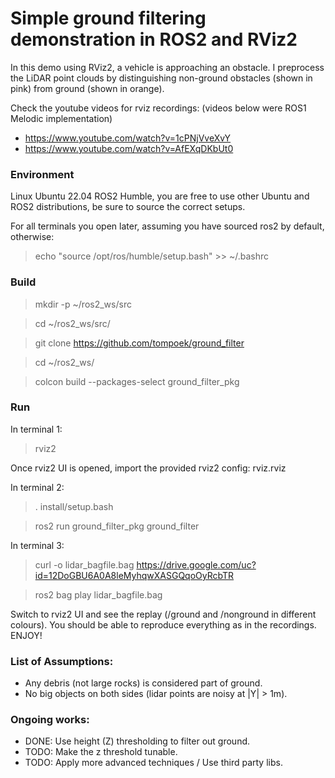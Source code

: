 # Simple ground filtering demonstration in ROS2 and RViz2

In this demo using RViz2, a vehicle is approaching an obstacle. I preprocess the LiDAR point clouds by distinguishing non-ground obstacles (shown in pink) from ground (shown in orange).

Check the youtube videos for rviz recordings: (videos below were ROS1 Melodic implementation)

* https://www.youtube.com/watch?v=1cPNjVveXvY
* https://www.youtube.com/watch?v=AfEXqDKbUt0

### Environment

Linux Ubuntu 22.04 ROS2 Humble, you are free to use other Ubuntu and ROS2 distributions, be sure to source the correct setups.

For all terminals you open later, assuming you have sourced ros2 by default, otherwise:

> echo "source /opt/ros/humble/setup.bash" >> ~/.bashrc

### Build

> mkdir -p ~/ros2_ws/src

> cd ~/ros2_ws/src/

> git clone https://github.com/tompoek/ground_filter

> cd ~/ros2_ws/

> colcon build --packages-select ground_filter_pkg

### Run

In terminal 1:

> rviz2

Once rviz2 UI is opened, import the provided rviz2 config: rviz.rviz

In terminal 2:

> . install/setup.bash

> ros2 run ground_filter_pkg ground_filter

In terminal 3:

> curl -o lidar_bagfile.bag https://drive.google.com/uc?id=12DoGBU6A0A8leMyhqwXASGQqoOyRcbTR

> ros2 bag play lidar_bagfile.bag

Switch to rviz2 UI and see the replay (/ground and /nonground in different colours). You should be able to reproduce everything as in the recordings. ENJOY!


### List of Assumptions:

- Any debris (not large rocks) is considered part of ground.
- No big objects on both sides (lidar points are noisy at |Y| > 1m).

### Ongoing works:

- DONE: Use height (Z) thresholding to filter out ground.
- TODO: Make the z threshold tunable.
- TODO: Apply more advanced techniques / Use third party libs.
